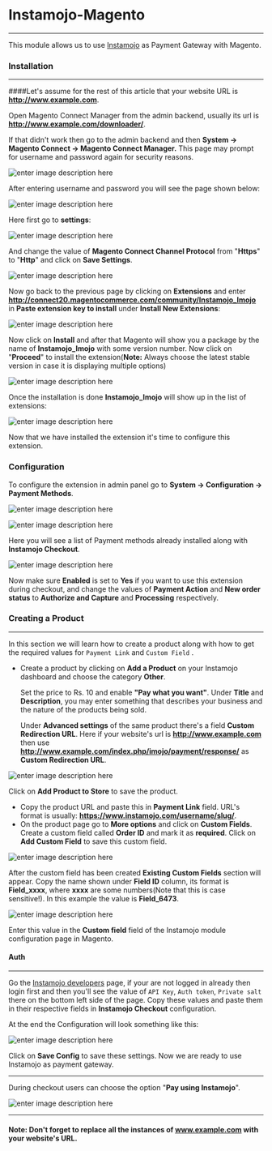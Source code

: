Instamojo-Magento  
====
----
This module allows us to use [Instamojo](https://www.instamojo.com) as Payment Gateway with Magento.


### Installation
---

####Let's assume for the rest of this article that your website URL is **http://www.example.com**.

Open Magento Connect Manager from the admin backend, usually its url is **http://www.example.com/downloader/**.

If that didn't work then go to the admin backend and then **System -> Magento Connect -> Magento Connect Manager.** This page may prompt for username and password again for security reasons.

![enter image description here](http://i.imgur.com/DlbocCD.png)


After entering username and password you will see the page shown below:

![enter image description here](http://i.imgur.com/z9Lu6WQ.png)

Here first go to **settings**:

![enter image description here](http://i.imgur.com/Sq0vNfF.png)

And change the value of **Magento Connect Channel Protocol** from "**Https**" to "**Http**" and click on **Save Settings**.

![enter image description here](http://i.imgur.com/cYmViRw.png)


Now go back to the previous page by clicking on **Extensions** and enter **http://connect20.magentocommerce.com/community/Instamojo_Imojo** in **Paste extension key to install** under **Install New Extensions**:

![enter image description here](http://i.imgur.com/SNOAo6K.png) 

Now click on **Install** and after that Magento will show you a package by the name of **Instamojo_Imojo** with some version number. Now click on "**Proceed**" to install the extension(**Note:** Always choose the latest stable version in case it is displaying multiple options)

![enter image description here](http://i.imgur.com/7hMGDVB.png)

Once the installation is done **Instamojo_Imojo** will show up in the list of extensions:

![enter image description here](http://i.imgur.com/f07fD4T.png)

Now that we have installed the extension it's time to configure this extension.

### Configuration

To configure the extension in admin panel go to **System -> Configuration -> Payment Methods**.

![enter image description here](http://i.imgur.com/yEqa9ww.png) 	

![enter image description here](http://i.imgur.com/pL1vz0C.png)

Here you will see a list of Payment methods already installed along with **Instamojo Checkout**.

![enter image description here](http://i.imgur.com/bPl0Vcz.png)

Now make sure **Enabled** is set to **Yes** if you want to use this extension during checkout, and change the values of **Payment Action** and **New order status** to **Authorize and Capture** and **Processing** respectively.

### Creating a Product
----
In this section we will learn how to create a product along with how to get the required values for `Payment Link` and `Custom Field` .

- Create a product by clicking on **Add a Product** on your Instamojo dashboard and choose the category **Other**.

  Set the price to Rs. 10 and enable **"Pay what you want"**.  Under **Title** and **Description**, you may enter something that describes your business and the nature of the products being sold.

  Under **Advanced settings** of the same product there's a field **Custom Redirection URL**. Here if your website's url is **http://www.example.com** then use **http://www.example.com/index.php/imojo/payment/response/** as **Custom Redirection URL**.

![enter image description here](http://i.imgur.com/eNtCxCX.png)

 Click on **Add Product to Store** to save the product.
 
- Copy the product URL and paste this in **Payment Link** field. URL's format is usually: **https://www.instamojo.com/username/slug/**.
- On the product page go to **More options** and click on **Custom Fields**. Create a custom field called **Order ID** and mark it as **required**. Click on **Add Custom Field** to save this custom field. 

 ![enter image description here](http://i.imgur.com/qhCMtJc.png)

 After the custom field has been created **Existing Custom Fields** section will appear. Copy the name shown under **Field ID** column, its format is **Field_xxxx**, where **xxxx** are some numbers(Note that this is case sensitive!). In this example the value is **Field_6473**.

![enter image description here](http://i.imgur.com/XRnsxwz.png)

Enter this value in the **Custom field** field of the Instamojo module configuration page in Magento.

#### Auth
----
Go the [Instamojo developers](https://www.instamojo.com/developers/) page, if your are not logged in already then login first and then you'll see the value of `API Key`,  `Auth token`,  `Private salt` there on the bottom left side of the page. Copy these values and paste them in their respective fields in  **Instamojo Checkout** configuration.


At the end the Configuration will look something like this:

![enter image description here](http://i.imgur.com/lauHc3I.png)

Click on **Save Config** to save these settings. Now we are ready to use Instamojo as payment gateway.

---

During checkout users can choose the option "**Pay using Instamojo**".

![enter image description here](http://i.imgur.com/SiqAU3S.png)

---

#### **Note:** Don't forget to replace all the instances of **www.example.com** with your website's URL.
